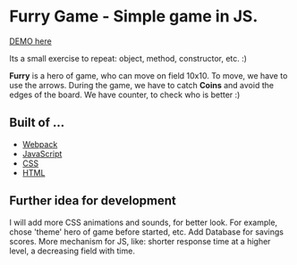 # Furry Game - Simple game in JS. 

[DEMO here](https://markficht.github.io/Workshop2-furry-game/)

Its a small exercise to repeat: object, method, constructor, etc. :)

**Furry** is a hero of game, who can move on field 10x10. To move, we have to use the arrows.
During the game, we have to catch **Coins** and avoid the edges of the board.
We have counter, to check who is better :)

## Built of ...

- [Webpack](https://webpack.js.org/)
- [JavaScript](https://developer.mozilla.org/pl/docs/Web/JavaScript)
- [CSS](https://developer.mozilla.org/pl/docs/Web/CSS)
- [HTML](https://developer.mozilla.org/pl/docs/Web/HTML)

## Further idea for development

I will add more CSS animations and sounds, for better look. For example, chose 'theme' hero of game before started, etc.
Add Database for savings scores. 
More mechanism for JS, like: shorter response time at a higher level, a decreasing field with time. 
